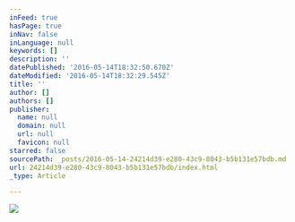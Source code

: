```yaml
---
inFeed: true
hasPage: true
inNav: false
inLanguage: null
keywords: []
description: ''
datePublished: '2016-05-14T18:32:50.670Z'
dateModified: '2016-05-14T18:32:29.545Z'
title: ''
author: []
authors: []
publisher:
  name: null
  domain: null
  url: null
  favicon: null
starred: false
sourcePath: _posts/2016-05-14-24214d39-e280-43c9-8043-b5b131e57bdb.md
url: 24214d39-e280-43c9-8043-b5b131e57bdb/index.html
_type: Article

---
```

![](https://the-grid-user-content.s3-us-west-2.amazonaws.com/68e07d3b-e59b-4afe-a26d-148936b8cd93.jpg)